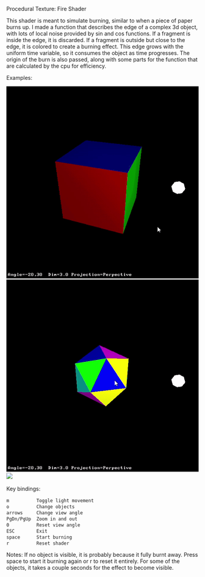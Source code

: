 Procedural Texture: Fire Shader

This shader is meant to simulate burning, similar to when a piece of paper burns up. I made a function that describes the edge of a complex 3d object, with lots of local noise provided by sin and cos functions. If a fragment is inside the edge, it is discarded. If a fragment is outside but close to the edge, it is colored to create a burning effect. This edge grows with the uniform time variable, so it consumes the object as time progresses. The origin of the burn is also passed, along with some parts for the function that are calculated by the cpu for efficiency.

Examples:

![](examples/burningCube.gif)
![](examples/burningD20.gif)
![](examples/burningTorus.gif)

Key bindings:

	m          Toggle light movement
	o          Change objects
	arrows     Change view angle
	PgDn/PgUp  Zoom in and out
	0          Reset view angle
	ESC        Exit
	space      Start burning
	r          Reset shader

Notes: 
If no object is visible, it is probably because it fully burnt away. Press space to start it burning again or r to reset it entirely.
For some of the objects, it takes a couple seconds for the effect to become visible.
